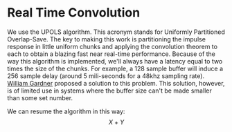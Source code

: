 # Real Time Convolution

We use the UPOLS algorithm. This acronym stands for Uniformly Partitioned Overlap-Save. The key to making this work is partitioning the impulse response in little uniform chunks and applying the convolution theorem to each to obtain a blazing fast near real-time performance. Because of the way this algorithm is implemented, we'll always have a latency equal to two times the size of the chunks. For example, a 128 sample buffer will induce a 256 sample delay (around 5 mili-seconds for a 48khz sampling rate). [William Gardner](https://cse.hkust.edu.hk/mjg_lib/bibs/DPSu/DPSu.Files/Ga95.PDF) proposed a solution to this problem. This solution, however, is of limited use in systems where the buffer size can't be made smaller than some set number.

We can resume the algorithm in this way: $$ X+Y $$
